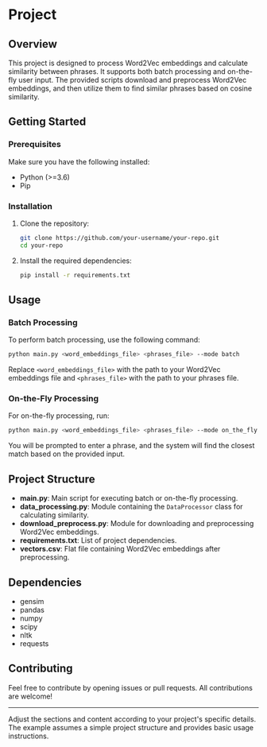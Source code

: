 # Project
## Overview

This project is designed to process Word2Vec embeddings and calculate similarity between phrases. It supports both batch processing and on-the-fly user input. The provided scripts download and preprocess Word2Vec embeddings, and then utilize them to find similar phrases based on cosine similarity.

## Getting Started

### Prerequisites

Make sure you have the following installed:

- Python (>=3.6)
- Pip

### Installation

1. Clone the repository:

   ```bash
   git clone https://github.com/your-username/your-repo.git
   cd your-repo
   ```

2. Install the required dependencies:

   ```bash
   pip install -r requirements.txt
   ```

## Usage

### Batch Processing

To perform batch processing, use the following command:

```bash
python main.py <word_embeddings_file> <phrases_file> --mode batch
```

Replace `<word_embeddings_file>` with the path to your Word2Vec embeddings file and `<phrases_file>` with the path to your phrases file.

### On-the-Fly Processing

For on-the-fly processing, run:

```bash
python main.py <word_embeddings_file> <phrases_file> --mode on_the_fly
```

You will be prompted to enter a phrase, and the system will find the closest match based on the provided input.

## Project Structure

- **main.py**: Main script for executing batch or on-the-fly processing.
- **data_processing.py**: Module containing the `DataProcessor` class for calculating similarity.
- **download_preprocess.py**: Module for downloading and preprocessing Word2Vec embeddings.
- **requirements.txt**: List of project dependencies.
- **vectors.csv**: Flat file containing Word2Vec embeddings after preprocessing.

## Dependencies

- gensim
- pandas
- numpy
- scipy
- nltk
- requests

## Contributing

Feel free to contribute by opening issues or pull requests. All contributions are welcome!

---

Adjust the sections and content according to your project's specific details. The example assumes a simple project structure and provides basic usage instructions.
